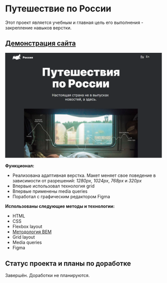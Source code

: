 # Путешествие по России

Этот проект является учебным и главная цель его выполнения - закрепление навыков верстки.

## [Демонстрация сайта](https://8gato8.github.io/russian-travel/)
![Превью](./images/kuda-ya-poedu.jpg)

**Функционал:**

- Реализована адаптивная верстка. Макет меняет свое поведение в зависимости от разрешений: *1280px*, *1024px*, *768px* и *320px*
- Впервые использовал технология grid
- Впервые применены media queries
- Поработал с графическим редактором Figma

**Использованы следующие методы и технологии:**

- HTML
- CSS
- Flexbox layout
- [Методология BEM](https://ru.bem.info/methodology/ "Использована классическая схема организации файловой структуры БЭМ-проектов: Nested")
- Grid layout
- Media queries
- Figma

## Статус проекта и планы по доработке
Завершён. Доработки не планируются.
